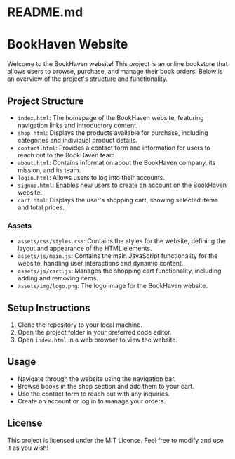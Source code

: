 # README.md

# BookHaven Website

Welcome to the BookHaven website! This project is an online bookstore that allows users to browse, purchase, and manage their book orders. Below is an overview of the project's structure and functionality.

## Project Structure

- `index.html`: The homepage of the BookHaven website, featuring navigation links and introductory content.
- `shop.html`: Displays the products available for purchase, including categories and individual product details.
- `contact.html`: Provides a contact form and information for users to reach out to the BookHaven team.
- `about.html`: Contains information about the BookHaven company, its mission, and its team.
- `login.html`: Allows users to log into their accounts.
- `signup.html`: Enables new users to create an account on the BookHaven website.
- `cart.html`: Displays the user's shopping cart, showing selected items and total prices.

### Assets

- `assets/css/styles.css`: Contains the styles for the website, defining the layout and appearance of the HTML elements.
- `assets/js/main.js`: Contains the main JavaScript functionality for the website, handling user interactions and dynamic content.
- `assets/js/cart.js`: Manages the shopping cart functionality, including adding and removing items.
- `assets/img/logo.png`: The logo image for the BookHaven website.

## Setup Instructions

1. Clone the repository to your local machine.
2. Open the project folder in your preferred code editor.
3. Open `index.html` in a web browser to view the website.

## Usage

- Navigate through the website using the navigation bar.
- Browse books in the shop section and add them to your cart.
- Use the contact form to reach out with any inquiries.
- Create an account or log in to manage your orders.

## License

This project is licensed under the MIT License. Feel free to modify and use it as you wish!